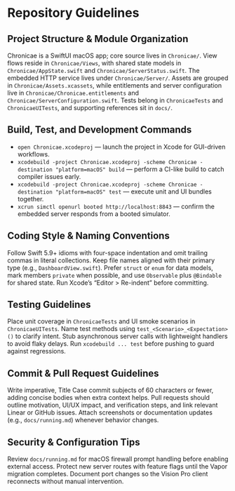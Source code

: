 # Repository Guidelines

## Project Structure & Module Organization
Chronicae is a SwiftUI macOS app; core source lives in `Chronicae/`. View flows reside in `Chronicae/Views`, with shared state models in `Chronicae/AppState.swift` and `Chronicae/ServerStatus.swift`. The embedded HTTP service lives under `Chronicae/Server/`. Assets are grouped in `Chronicae/Assets.xcassets`, while entitlements and server configuration live in `Chronicae/Chronicae.entitlements` and `Chronicae/ServerConfiguration.swift`. Tests belong in `ChronicaeTests` and `ChronicaeUITests`, and supporting references sit in `docs/`.

## Build, Test, and Development Commands
- `open Chronicae.xcodeproj` — launch the project in Xcode for GUI-driven workflows.
- `xcodebuild -project Chronicae.xcodeproj -scheme Chronicae -destination "platform=macOS" build` — perform a CI-like build to catch compiler issues early.
- `xcodebuild -project Chronicae.xcodeproj -scheme Chronicae -destination "platform=macOS" test` — execute unit and UI bundles together.
- `xcrun simctl openurl booted http://localhost:8843` — confirm the embedded server responds from a booted simulator.

## Coding Style & Naming Conventions
Follow Swift 5.9+ idioms with four-space indentation and omit trailing commas in literal collections. Keep file names aligned with their primary type (e.g., `DashboardView.swift`). Prefer `struct` or `enum` for data models, mark members `private` when possible, and use `Observable` plus `@Bindable` for shared state. Run Xcode’s “Editor > Re-indent” before committing.

## Testing Guidelines
Place unit coverage in `ChronicaeTests` and UI smoke scenarios in `ChronicaeUITests`. Name test methods using `test_<Scenario>_<Expectation>()` to clarify intent. Stub asynchronous server calls with lightweight handlers to avoid flaky delays. Run `xcodebuild ... test` before pushing to guard against regressions.

## Commit & Pull Request Guidelines
Write imperative, Title Case commit subjects of 60 characters or fewer, adding concise bodies when extra context helps. Pull requests should outline motivation, UI/UX impact, and verification steps, and link relevant Linear or GitHub issues. Attach screenshots or documentation updates (e.g., `docs/running.md`) whenever behavior changes.

## Security & Configuration Tips
Review `docs/running.md` for macOS firewall prompt handling before enabling external access. Protect new server routes with feature flags until the Vapor migration completes. Document port changes so the Vision Pro client reconnects without manual intervention.
